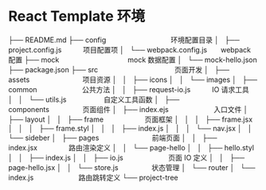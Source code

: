 # React Template 环境

├── README.md
├── config&nbsp;&nbsp;&nbsp;&nbsp;&nbsp;&nbsp;&nbsp;&nbsp;&nbsp;&nbsp;&nbsp;&nbsp;&nbsp;&nbsp;&nbsp;&nbsp;&nbsp;&nbsp;&nbsp;&nbsp;&nbsp;&nbsp;&nbsp;&nbsp;&nbsp;&nbsp;&nbsp;&nbsp;&nbsp;&nbsp;&nbsp;&nbsp;&nbsp;环境配置目录
│   ├── project.config.js&nbsp;&nbsp;&nbsp;&nbsp;&nbsp;&nbsp;&nbsp;&nbsp;&nbsp;&nbsp;&nbsp;项目配置项
│   └── webpack.config.js&nbsp;&nbsp;&nbsp;&nbsp;&nbsp;&nbsp;&nbsp;webpack 配置
├── mock&nbsp;&nbsp;&nbsp;&nbsp;&nbsp;&nbsp;&nbsp;&nbsp;&nbsp;&nbsp;&nbsp;&nbsp;&nbsp;&nbsp;&nbsp;&nbsp;&nbsp;&nbsp;&nbsp;&nbsp;&nbsp;&nbsp;&nbsp;&nbsp;&nbsp;&nbsp;&nbsp;&nbsp;&nbsp;&nbsp;&nbsp;&nbsp;&nbsp;&nbsp;&nbsp;mock 数据配置
│   └── mock-hello.json
├── package.json
├── src&nbsp;&nbsp;&nbsp;&nbsp;&nbsp;&nbsp;&nbsp;&nbsp;&nbsp;&nbsp;&nbsp;&nbsp;&nbsp;&nbsp;&nbsp;&nbsp;&nbsp;&nbsp;&nbsp;&nbsp;&nbsp;&nbsp;&nbsp;&nbsp;&nbsp;&nbsp;&nbsp;&nbsp;&nbsp;&nbsp;&nbsp;&nbsp;&nbsp;&nbsp;&nbsp;&nbsp;&nbsp;&nbsp;&nbsp;页面开发
│   ├── assets&nbsp;&nbsp;&nbsp;&nbsp;&nbsp;&nbsp;&nbsp;&nbsp;&nbsp;&nbsp;&nbsp;&nbsp;&nbsp;&nbsp;&nbsp;&nbsp;&nbsp;&nbsp;&nbsp;&nbsp;&nbsp;&nbsp;&nbsp;&nbsp;&nbsp;&nbsp;&nbsp;项目资源
│   │   ├── icons
│   │   └── images
│   ├── common&nbsp;&nbsp;&nbsp;&nbsp;&nbsp;&nbsp;&nbsp;&nbsp;&nbsp;&nbsp;&nbsp;&nbsp;&nbsp;&nbsp;&nbsp;&nbsp;&nbsp;&nbsp;&nbsp;&nbsp;&nbsp;&nbsp;&nbsp;公共方法
│   │   ├── request-io.js&nbsp;&nbsp;&nbsp;&nbsp;&nbsp;&nbsp;&nbsp;&nbsp;&nbsp;&nbsp;&nbsp;IO 请求工具
│   │   └── utils.js&nbsp;&nbsp;&nbsp;&nbsp;&nbsp;&nbsp;&nbsp;&nbsp;&nbsp;&nbsp;&nbsp;&nbsp;&nbsp;&nbsp;&nbsp;&nbsp;&nbsp;&nbsp;&nbsp;自定义工具函数
│   ├── components&nbsp;&nbsp;&nbsp;&nbsp;&nbsp;&nbsp;&nbsp;&nbsp;&nbsp;&nbsp;&nbsp;&nbsp;&nbsp;&nbsp;&nbsp;&nbsp;&nbsp;页面组件
│   ├── index.ejs&nbsp;&nbsp;&nbsp;&nbsp;&nbsp;&nbsp;&nbsp;&nbsp;&nbsp;&nbsp;&nbsp;&nbsp;&nbsp;&nbsp;&nbsp;&nbsp;&nbsp;&nbsp;&nbsp;&nbsp;&nbsp;&nbsp;&nbsp;入口文件
│   ├── layout
│   │   ├── frame&nbsp;&nbsp;&nbsp;&nbsp;&nbsp;&nbsp;&nbsp;&nbsp;&nbsp;&nbsp;&nbsp;&nbsp;&nbsp;&nbsp;&nbsp;&nbsp;&nbsp;&nbsp;&nbsp;&nbsp;&nbsp;页面框架
│   │   │   ├── frame.jsx
│   │   │   ├── frame.styl
│   │   │   ├── index.js
│   │   │   └── nav.jsx
│   │   └── sideber
│   ├── pages&nbsp;&nbsp;&nbsp;&nbsp;&nbsp;&nbsp;&nbsp;&nbsp;&nbsp;&nbsp;&nbsp;&nbsp;&nbsp;&nbsp;&nbsp;&nbsp;&nbsp;&nbsp;&nbsp;&nbsp;&nbsp;&nbsp;&nbsp;&nbsp;&nbsp;&nbsp;&nbsp;前端页面
│   │   ├── index.jsx&nbsp;&nbsp;&nbsp;&nbsp;&nbsp;&nbsp;&nbsp;&nbsp;&nbsp;&nbsp;&nbsp;&nbsp;&nbsp;&nbsp;&nbsp;&nbsp;路由渲染定义
│   │   └── page-hello
│   │       ├── hello.styl
│   │       ├── index.js
│   │       ├── io.js&nbsp;&nbsp;&nbsp;&nbsp;&nbsp;&nbsp;&nbsp;&nbsp;&nbsp;&nbsp;&nbsp;&nbsp;&nbsp;&nbsp;&nbsp;&nbsp;&nbsp;&nbsp;&nbsp;&nbsp;&nbsp;&nbsp;&nbsp;页面 IO 定义
│   │       ├── page-hello.jsx
│   │       └── store.js&nbsp;&nbsp;&nbsp;&nbsp;&nbsp;&nbsp;&nbsp;&nbsp;&nbsp;&nbsp;&nbsp;&nbsp;&nbsp;&nbsp;&nbsp;&nbsp;&nbsp;状态管理
│   └── router
│       └── index.js&nbsp;&nbsp;&nbsp;&nbsp;&nbsp;&nbsp;&nbsp;&nbsp;&nbsp;&nbsp;&nbsp;&nbsp;&nbsp;&nbsp;&nbsp;&nbsp;&nbsp;&nbsp;&nbsp;&nbsp;&nbsp;&nbsp;&nbsp;路由跳转定义
└── project-tree